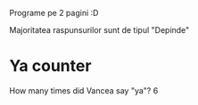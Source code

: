 
Programe pe 2 pagini :D

Majoritatea raspunsurilor sunt de tipul "Depinde"

# Ya counter
How many times did Vancea say "ya"?
6

